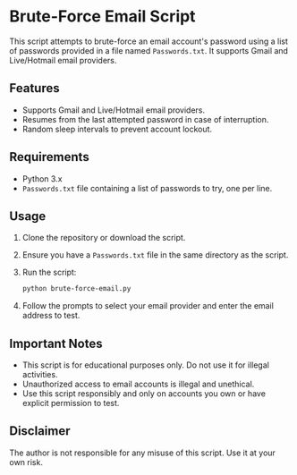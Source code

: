 # Brute-Force Email Script

This script attempts to brute-force an email account's password using a list of passwords provided in a file named `Passwords.txt`. It supports Gmail and Live/Hotmail email providers.

## Features

- Supports Gmail and Live/Hotmail email providers.
- Resumes from the last attempted password in case of interruption.
- Random sleep intervals to prevent account lockout.

## Requirements

- Python 3.x
- `Passwords.txt` file containing a list of passwords to try, one per line.

## Usage

1. Clone the repository or download the script.
2. Ensure you have a `Passwords.txt` file in the same directory as the script.
3. Run the script:

   ```sh
   python brute-force-email.py
   ```

4. Follow the prompts to select your email provider and enter the email address to test.

## Important Notes

- This script is for educational purposes only. Do not use it for illegal activities.
- Unauthorized access to email accounts is illegal and unethical.
- Use this script responsibly and only on accounts you own or have explicit permission to test.

## Disclaimer

The author is not responsible for any misuse of this script. Use it at your own risk.
